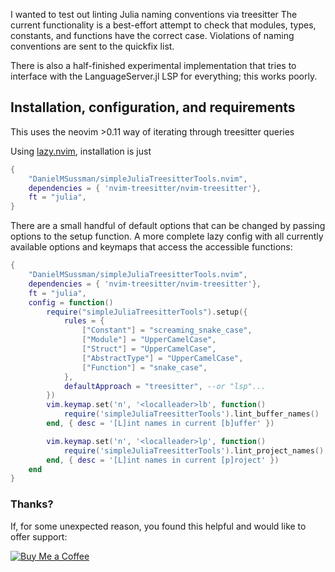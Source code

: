 I wanted to test out linting Julia naming conventions via treesitter
The current functionality is a best-effort attempt to check that modules, types, constants, and functions have the correct case.
Violations of naming conventions are sent to the quickfix list.

There is also a half-finished experimental implementation that tries to interface with the LanguageServer.jl LSP for everything; this works poorly.

## Installation, configuration, and requirements

This uses the neovim >0.11 way of iterating through treesitter queries

Using [lazy.nvim](https://github.com/folke/lazy.nvim), installation is just
```lua 
{
    "DanielMSussman/simpleJuliaTreesitterTools.nvim",
    dependencies = { 'nvim-treesitter/nvim-treesitter'},
    ft = "julia",
}
```

There are a small handful of default options that can be changed by passing options to the setup function. A more complete lazy config with all currently available options and keymaps that access the accessible functions:
```lua
{
    "DanielMSussman/simpleJuliaTreesitterTools.nvim",
    dependencies = { 'nvim-treesitter/nvim-treesitter'},
    ft = "julia",
    config = function()
        require("simpleJuliaTreesitterTools").setup({
            rules = {
                ["Constant"] = "screaming_snake_case",
                ["Module"] = "UpperCamelCase",
                ["Struct"] = "UpperCamelCase",
                ["AbstractType"] = "UpperCamelCase",
                ["Function"] = "snake_case",
            },
            defaultApproach = "treesitter", --or "lsp"...
        })
        vim.keymap.set('n', '<localleader>lb', function()
            require('simpleJuliaTreesitterTools').lint_buffer_names()
        end, { desc = '[L]int names in current [b]uffer' })

        vim.keymap.set('n', '<localleader>lp', function()
            require('simpleJuliaTreesitterTools').lint_project_names()
        end, { desc = '[L]int names in current [p]roject' })
    end
}
```



### Thanks?

If, for some unexpected reason, you found this helpful and would like to offer support:

[![Buy Me a Coffee](https://cdn.buymeacoffee.com/buttons/v2/default-blue.png)](https://www.buymeacoffee.com/danielmsussman)
